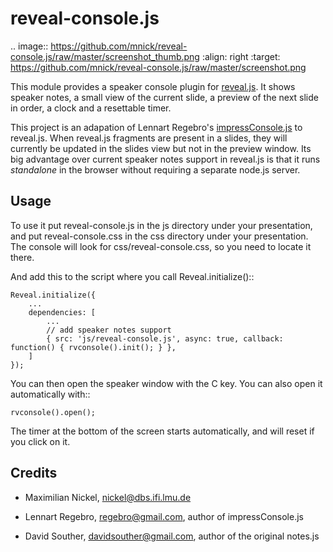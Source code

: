 reveal-console.js
=================

.. image:: https://github.com/mnick/reveal-console.js/raw/master/screenshot_thumb.png
   :align: right
   :target: https://github.com/mnick/reveal-console.js/raw/master/screenshot.png

This module provides a speaker console plugin for [reveal.js](https://github.com/hakimel/reveal.js/). It shows speaker notes,
a small view of the current slide, a preview of the next slide in order,
a clock and a resettable timer.

This project is an adapation of Lennart Regebro's [impressConsole.js](https://github.com/regebro/impress-console) to reveal.js. When reveal.js fragments are present in a slides, they will currently be updated in the slides view but not in the preview window. Its big advantage over current speaker notes support in reveal.js is that it runs *standalone* in the browser without requiring a separate node.js server.

Usage
-----

To use it put reveal-console.js in the js directory under your presentation, and
put reveal-console.css in the css directory under your presentation. The
console will look for css/reveal-console.css, so you need to locate it there.

And add this to the script where you call Reveal.initialize()::
    
    Reveal.initialize({
        ...
        dependencies: [
            ...
            // add speaker notes support
            { src: 'js/reveal-console.js', async: true, callback: function() { rvconsole().init(); } },
    	]
    });

You can then open the speaker window with the C key. You can also open it automatically with::

    rvconsole().open();

The timer at the bottom of the screen starts automatically, and will reset if you click on it.


Credits
-------
* Maximilian Nickel, <nickel@dbs.ifi.lmu.de>

* Lennart Regebro, regebro@gmail.com, author of impressConsole.js

* David Souther, davidsouther@gmail.com, author of the original notes.js
